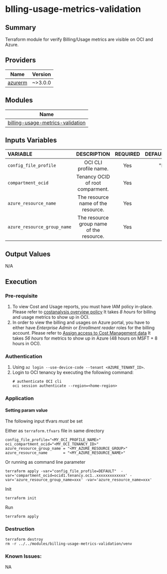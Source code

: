 # blling-usage-metrics-validation

## Summary

Terraform module for verify Billing/Usage metrics are visible on OCI and Azure. 

## Providers

| Name                                                                        | Version |
|-----------------------------------------------------------------------------| ------- |
| [azurerm](https://registry.terraform.io/providers/hashicorp/azurerm/latest) | ~>3.0.0 |

## Modules

| Name                                                                                                                        |
| --------------------------------------------------------------------------------------------------------------------------- |
| [billing-usage-metrics-validation](../../modules/billing-usage-metrics-validation) |

## Inputs Variables

| VARIABLE                    |                      DESCRIPTION                      | REQUIRED | DEFAULT_VALUE |                       SAMPLE VALUE |
|:----------------------------|:-----------------------------------------------------:|:--------:|--------------:|-----------------------------------:|
| `config_file_profile`       |                 OCI CLI profile name.                 |   Yes    |     "DEFAULT" |                       "ONBOARDING" |
| `compartment_ocid`          |           Tenancy OCID of root comparment.            |   Yes    |               | "ocid1.tenancy.oc1..xxxxxxxxxxxxx" |
| `azure_resource_name`       |          The resource name of the resource.           |   Yes    |               |                                    |
| `azure_resource_group_name` |       The resource group name of the resource.        |   Yes    |               |                                    |

## Output Values
N/A
## Execution

### Pre-requisite
1. To view Cost and Usage reports, you must have IAM policy in-place.
    Please refer to [costanalysis overview policy](https://docs.oracle.com/en-us/iaas/Content/Billing/Concepts/costanalysisoverview.htm#policy)
    It takes *8 hours* for billing and usage metrics to show up in OCI.
2. In order to view the billing and usages on Azure portal, you have to either have *Enterprise Admin* or *Enrollment reader* roles for the billing account.
    Please refer to [Assign access to Cost Management data](https://learn.microsoft.com/en-us/azure/cost-management-billing/costs/assign-access-acm-data)
    It takes *56 hours* for metrics to show up in Azure (48 hours on MSFT  + 8 hours in OCI).

### Authentication
1. Using `az login --use-device-code --tenant <AZURE_TENANT_ID>`.
2. Login to OCI tenancy by executing the following command: 
    ```
    # authenticate OCI cli
    oci session authenticate --region=<home-region>
    ```

### Application
#### Setting param value

The following input tfvars _must_ be set

Either as `terraform.tfvars` file in same directory

```
config_file_profile="<MY_OCI_PROFILE_NAME>"
oci_compartment_ocid="<MY_OCI_TENANCY_ID>"
azure_resource_group_name = "<MY_AZURE_RESOURCE_GROUP>"
azure_resource_name       = "<MY_AZURE_RESOURCE_NAME>"
```

Or running as command line parameter

```
terraform apply -var="config_file_profile=DEFAULT"  -var='compartment_ocid=ocid1.tenancy.oc1..xxxxxxxxxxxxx' -var='azure_resource_group_name=xxx' -var='azure_resource_name=xxx'
```
Init
```
terraform init
```
Run

```
terraform apply
```
### Destruction

```
terraform destroy
rm -r ../../modules/billing-usage-metrics-validation/venv
```

### Known Issues:
NA
